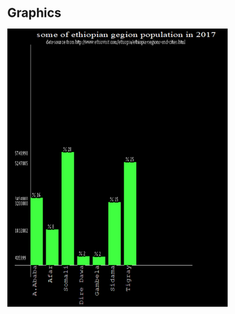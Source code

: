 # Graphics 
<img style="-webkit-user-select: none;margin: auto;cursor: zoom-in;background-color: hsl(0, 0%, 90%);transition: background-color 300ms;" src="https://raw.githubusercontent.com/fkadeal/AASTU_projects/main/Graphics/Graph/dinamic%20graph%202021-10-14%20004926.png" width="646" height="635">
